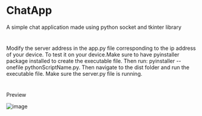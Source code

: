 # ChatApp
A simple chat application made using python socket and tkinter library
#
Modify the server address in the app.py file corresponding to the ip address of your device. To test it on your device.Make sure to have pyinstaller package installed to create the executable file. Then run: pyinstaller --onefile pythonScriptName.py. Then navigate to the dist folder and run the executable file. Make sure the server.py file is running.
#
Preview

![image](https://user-images.githubusercontent.com/52679916/130151583-93642f68-f002-400f-b3bb-1ab45d0dbbc1.png)

